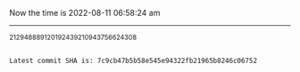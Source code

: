 Now the time is 2022-08-11 06:58:24 am

---

<small>212948889120192439210943756624308</small>

```txt

Latest commit SHA is: 7c9cb47b5b58e545e94322fb21965b8246c06752
```
